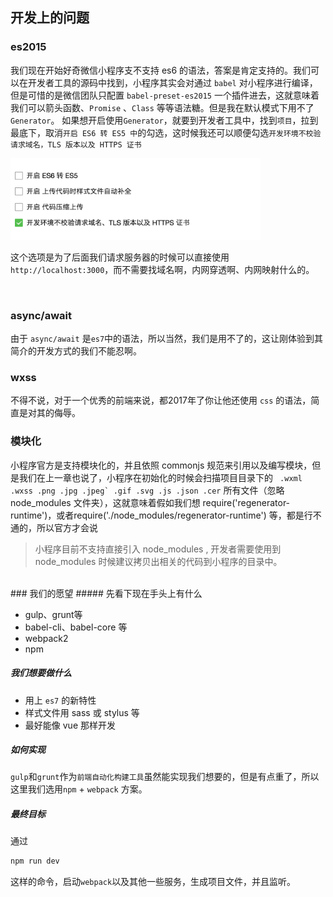 ## 开发上的问题

### es2015

我们现在开始好奇微信小程序支不支持 es6 的语法，答案是肯定支持的。我们可以在开发者工具的源码中找到，小程序其实会对通过 `babel` 对小程序进行编译，但是可惜的是微信团队只配置 `babel-preset-es2015` 一个插件进去，这就意味着我们可以箭头函数、`Promise` 、`Class` 等等语法糖。但是我在默认模式下用不了 `Generator`。
如果想开启使用`Generator`，就要到开发者工具中，找到`项目`，拉到最底下，取消`开启 ES6 转 ES5 中`的勾选，这时候我还可以顺便勾选`开发环境不校验请求域名，TLS 版本以及 HTTPS 证书`

<img src="./gitbook/images/set.png" alt="" width="400px">

这个选项是为了后面我们请求服务器的时候可以直接使用 `http://localhost:3000`，而不需要找域名啊，内网穿透啊、内网映射什么的。

<br>

### async/await

由于 `async/await` 是`es7`中的语法，所以当然，我们是用不了的，这让刚体验到其简介的开发方式的我们不能忍啊。
<br>

### wxss

不得不说，对于一个优秀的前端来说，都2017年了你让他还使用 `css` 的语法，简直是对其的侮辱。
<br>

### 模块化

小程序官方是支持模块化的，并且依照 commonjs 规范来引用以及编写模块，但是我们在上一章也说了，小程序在初始化的时候会扫描项目目录下的 ``
.wxml
.wxss
.png
.jpg
.jpeg`
.gif
.svg
.js
.json
.cer``
所有文件（忽略 node_modules 文件夹），这就意味着假如我们想 require('regenerator-runtime')，或者require('./node_modules/regenerator-runtime') 等，都是行不通的，所以官方才会说
> 小程序目前不支持直接引入 node_modules , 开发者需要使用到 node_modules 时候建议拷贝出相关的代码到小程序的目录中。

<br>
### 我们的愿望
##### 先看下现在手头上有什么

- gulp、grunt等
- babel-cli、babel-core 等
- webpack2
- npm

##### 我们想要做什么

- 用上 `es7` 的新特性
- 样式文件用 sass 或 stylus 等
- 最好能像 vue 那样开发

##### 如何实现

`gulp`和`grunt`作为`前端自动化构建工具`虽然能实现我们想要的，但是有点重了，所以这里我们选用`npm` + `webpack` 方案。

##### 最终目标
通过
```bash
npm run dev
```
这样的命令，启动`webpack`以及其他一些服务，生成项目文件，并且监听。






